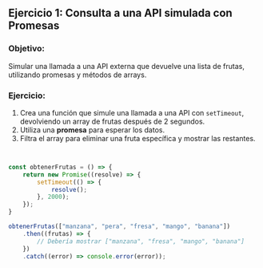 ## Ejercicio 1: Consulta a una API simulada con Promesas
### Objetivo:
Simular una llamada a una API externa que devuelve una lista de frutas, utilizando promesas y métodos de arrays.

### Ejercicio:
1. Crea una función que simule una llamada a una API con `setTimeout`, devolviendo un array de frutas después de 2 segundos.
2. Utiliza una **promesa** para esperar los datos.
3. Filtra el array para eliminar una fruta específica y mostrar las restantes.

```js


const obtenerFrutas = () => {
    return new Promise((resolve) => {
        setTimeout(() => {
            resolve();
        }, 2000);
    });
}

obtenerFrutas(["manzana", "pera", "fresa", "mango", "banana"])
    .then((frutas) => {
        // Debería mostrar ["manzana", "fresa", "mango", "banana"]
    })
    .catch((error) => console.error(error));
```